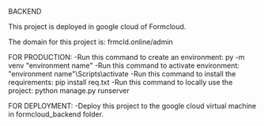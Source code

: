 BACKEND

This project is deployed in google cloud of Formcloud.

The domain for this project is: frmcld.online/admin

FOR PRODUCTION:
-Run this command to create an environment: py -m venv "environment name"
-Run this command to activate environment: "environment name"\Scripts\activate
-Run this command to install the requirements: pip install req.txt
-Run this command to locally use the project: python manage.py runserver

FOR DEPLOYMENT:
-Deploy this project to the google cloud virtual machine in formcloud_backend folder.

